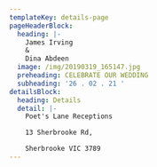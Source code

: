 ```yaml
---
templateKey: details-page
pageHeaderBlock:
  heading: |-
    James Irving
    &
    Dina Abdeen
  image: /img/20190319_165147.jpg
  preheading: CELEBRATE OUR WEDDING
  subheading: '26 . 02 . 21 '
detailsBlock:
  heading: Details
  detail: |-
    Poet's Lane Receptions

    13 Sherbrooke Rd,

    Sherbrooke VIC 3789
---
```

